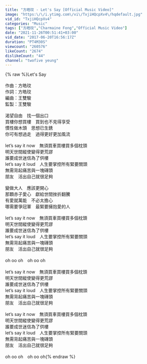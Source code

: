 ```yaml
---
title: "方皓玟 - Let's Say [Official Music Video]"
image: "https:\/\/i.ytimg.com\/vi\/TxjiHQcpXv4\/hqdefault.jpg"
vid_id: "TxjiHQcpXv4"
categories: "Music"
tags: ["方皓玟","Charmaine Fong","Official Music Video"]
date: "2021-11-26T00:51:41+03:00"
vid_date: "2017-06-20T16:56:17Z"
duration: "PT4M30S"
viewcount: "260576"
likeCount: "2674"
dislikeCount: "44"
channel: "twofive yeung"
---
```

{% raw %}Let's Say<br /><br />作曲：方皓玟<br />作詞：方皓玟<br />編曲：王雙駿<br />監製：王雙駿<br /><br />渴望自由　找一個出口<br />買樓你想買樓　買到也不見得享受<br />慣性做木頭　思想已生銹  <br />你可有想過走　過得更好更加風流<br /><br />let’s say it now　無須買車買樓買多個枕頭<br />明天世間縱使變得更荒謬<br />誰要成世迷信為了供樓<br />let’s say it loud　人生要掌控所有緊要關頭<br />無需背起痛苦與一塊磚頭<br />朋友　活出自己就很足夠<br /><br />變做大人　應該更開心<br />那顆赤子愛心　獻給世間挫折翻騰<br />有愛就萬能　不必太擔心<br />哪需要爭冠軍　最緊要擁抱愛的人<br /><br />let’s say it now　無須買車買樓買多個枕頭<br />明天世間縱使變得更荒謬<br />誰要成世迷信為了供樓<br />let’s say it loud　人生要掌控所有緊要關頭<br />無需背起痛苦與一塊磚頭<br />朋友　活出自己就很足夠<br /><br />oh oo oh　oh oo oh<br /><br />let’s say it now　無須買車買樓買多個枕頭<br />明天世間縱使變得更荒謬<br />誰要成世迷信為了供樓<br />let’s say it loud　人生要掌控所有緊要關頭<br />無需背起痛苦與一塊磚頭<br />朋友　活出自己就很足夠<br /><br />let’s say it now　無須買車買樓買多個枕頭<br />明天世間縱使變得更荒謬<br />誰要成世迷信為了供樓<br />let’s say it loud　人生要掌控所有緊要關頭<br />無需背起痛苦與一塊磚頭<br />朋友　活出自己就很足夠<br /><br />oh oo oh　oh oo oh{% endraw %}
